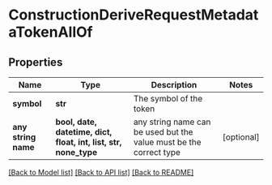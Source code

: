 # ConstructionDeriveRequestMetadataTokenAllOf


## Properties
Name | Type | Description | Notes
------------ | ------------- | ------------- | -------------
**symbol** | **str** | The symbol of the token | 
**any string name** | **bool, date, datetime, dict, float, int, list, str, none_type** | any string name can be used but the value must be the correct type | [optional]

[[Back to Model list]](../README.md#documentation-for-models) [[Back to API list]](../README.md#documentation-for-api-endpoints) [[Back to README]](../README.md)


